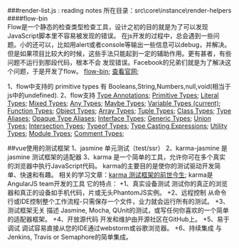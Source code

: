 ###render-list.js    : reading notes
所在目录：src\core\instance\render-helpers
####flow-bin  
Flow是一个静态的检查类型检查工具，设计之初的目的就是为了可以发现JavaScript脚本里不容易被发现的错误。
在js开发的过程中，总会遇到一些问题。小的还可以，比如用alert或者console等输出一些信息可以debug，并解决。
但是如果项目比较大的时候，这些手法只能起到一定的辅助作用。更有甚者，有些问题不运行到那段代码，根本不会
发现错误。Facebook的兄弟们就是为了解决这个问题，于是开发了flow。
[flow-bin](https://github.com/flowtype/flow-bin);
[查看官网](https://flow.org/);

1、flow中支持的 primitive types  有  Booleans,String,Numbers,null,void(相当于js中的undefined).
2、flow支持
[Type Annotations](https://flow.org/en/docs/types/);
[Primitive Types](https://flow.org/en/docs/types/primitives/);
[Literal Types](https://flow.org/en/docs/types/literals/);
[Mixed Types](https://flow.org/en/docs/types/mixed/);
[Any Types](https://flow.org/en/docs/types/any/);
[Maybe Types](https://flow.org/en/docs/types/maybe/);
[Variable Types (current)](https://flow.org/en/docs/types/variables/);
[Function Types](https://flow.org/en/docs/types/functions/);
[Object Types](https://flow.org/en/docs/types/objects/);
[Array Types](https://flow.org/en/docs/types/arrays/);
[Tuple Types](https://flow.org/en/docs/types/tuples/);
[Class Types](https://flow.org/en/docs/types/classes/);
[Type Aliases](https://flow.org/en/docs/types/aliases/);
[Opaque Type Aliases](https://flow.org/en/docs/types/opaque-types/);
[Interface Types](https://flow.org/en/docs/types/interfaces/);
[Generic Types](https://flow.org/en/docs/types/generics/);
[Union Types](https://flow.org/en/docs/types/unions/);
[Intersection Types](https://flow.org/en/docs/types/intersections/);
[Typeof Types](https://flow.org/en/docs/types/typeof/);
[Type Casting Expressions](https://flow.org/en/docs/types/casting/);
[Utility Types](https://flow.org/en/docs/types/utilities/);
[Module Types](https://flow.org/en/docs/types/modules/);
[Comment Types](https://flow.org/en/docs/types/comments/);

##vue使用的测试框架
1、jasmine  单元测试（test/ssr）
2、karma-jasmine   是jasmine 测试框架的适配器
3、karma    是一个简单的工具，允许你可在多个真实的浏览器中执行JavaScript代码。
karma的主要目的是使你的测试驱动开发简单、快速和有趣。
相关的学习文章：[karma 测试框架的前世今生](https://juejin.im/entry/56c80331efa631005c1aeacc);
karma是 AngularJS team开发的工具
它的特点：
 +1、真实设备测试
   测试你的真正的浏览器和真正的设备如手机代码，片或无头PhantomJS实例。
 +2、远程控制
   从命令行或IDE控制整个工作流程-只需保存一个文件，业力就会运行所有的测试。
 +3、测试框架无关
   描述 Jasmine, Mocha, QUnit的测试，或写任何你喜欢的一个简单的适配器框架。
 +4、开放源代码
   开发和维护由开源社区在GitHub上。
 +5、易于调试
   调试容易直接从您的IDE通过webstorm或谷歌浏览器。
 +6、持续集成
    与 Jenkins, Travis or Semaphore的简单集成。

